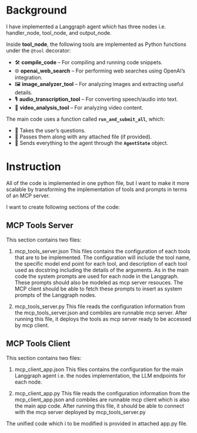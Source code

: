 # Background

I have implemented a Langgraph agent which has three nodes i.e. handler_node, tool_node, and output_node.

Inside **tool_node**, the following tools are implemented as Python functions under the `@tool` decorator:

- 🛠️ **compile_code** – For compiling and running code snippets.  
- 🌐 **openai_web_search** – For performing web searches using OpenAI’s integration.  
- 🖼️ **image_analyzer_tool** – For analyzing images and extracting useful details.  
- 🎙️ **audio_transcription_tool** – For converting speech/audio into text.  
- 🎥 **video_analysis_tool** – For analyzing video content.  

The main code uses a function called **`run_and_submit_all`**, which:  
- 📩 Takes the user’s questions.  
- 📎 Passes them along with any attached file (if provided).  
- 🤖 Sends everything to the agent through the **`AgentState`** object.  



# Instruction
All of the code is implemented in one python file, but I want to make it more scalable by transforming the implementation of tools and prompts in terms of an MCP server.

I want to create following sections of the code:

## MCP Tools Server

This section contains two files:
1. mcp_tools_server.json
This files contains the configuration of each tools that are to be implemented.
The configuration will include the tool name, the specific model end point for each tool, and description of each tool used as docstring including the details of the arguments.
As in the main code the system prompts are used for each node in the Langgraph. These prompts should also be modeled as mcp server resouces. The MCP client should be able to fetch these prompts to insert as system prompts of the Langgraph nodes.

2. mcp_tools_server.py
This file reads the configuration information from the mcp_tools_server.json and combiles are runnable mcp server. After running this file, it deploys the tools as mcp server ready to be accessed by mcp client.

## MCP Tools Client

This section contains two files:
1. mcp_client_app.json
This files contains the configuration for the main Langgraph agent i.e. the nodes implementation, the LLM endpoints for each node.

2. mcp_client_app.py
This file reads the configuration information from the mcp_client_app.json and combiles are runnable mcp client which is also the main app code. After running this file, it should be able to connect with the mcp server deployed by mcp_tools_server.py

The unified code which i to be modified is provided in attached app.py file.
